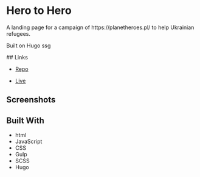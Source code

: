 <h1>Hero to Hero</h1>
<p>A landing page for a campaign of https://planetheroes.pl/ to help Ukrainian refugees.</p>
<p>Built on Hugo ssg</p>
## Links

- [Repo](https://github.com/rwaniek/hero_hugo "Hero to Hero Repo")

- [Live](<https://herotohero.eu/> "Live View")

## Screenshots

## Built With

- html
- JavaScript
- CSS
- Gulp
- SCSS
- Hugo
